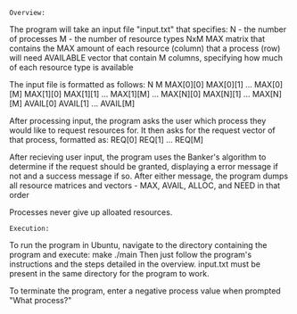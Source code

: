     Overview:
The program will take an input file "input.txt" that specifies:
N - the number of processes
M - the number of resource types
NxM MAX matrix that contains the MAX amount of each resource (column) that a process (row) will need
AVAILABLE vector that contain M columns, specifying how much of each resource type is available

The input file is formatted as follows:
N M
MAX[0][0] MAX[0][1] ... MAX[0][M]
MAX[1][0] MAX[1][1] ... MAX[1][M]
...
MAX[N][0] MAX[N][1] ... MAX[N][M]
AVAIL[0] AVAIL[1] ... AVAIL[M]

After processing input, the program asks the user which process they would like to request resources for.
It then asks for the request vector of that process, formatted as:
REQ[0] REQ[1] ... REQ[M]

After recieving user input, the program uses the Banker's algorithm to determine if the request should be granted,
displaying a error message if not and a success message if so.
After either message, the program dumps all resource matrices and vectors - MAX, AVAIL, ALLOC, and NEED in that order

Processes never give up alloated resources.

    Execution:
To run the program in Ubuntu, navigate to the directory containing the program and execute:
    make
    ./main
Then just follow the program's instructions and the steps detailed in the overview.
input.txt must be present in the same directory for the program to work.

To terminate the program, enter a negative process value when prompted "What process?"